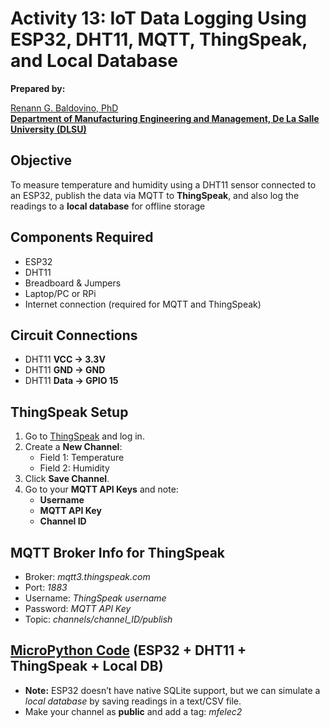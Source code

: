 # Activity 13: IoT Data Logging Using ESP32, DHT11, MQTT, ThingSpeak, and Local Database

**Prepared by:**  

[Renann G. Baldovino, PhD](https://www.dlsu.edu.ph/colleges/gcoe/academic-departments/manufacturing-engineering-management/faculty-profile/renann-baldovino/)  
**[Department of Manufacturing Engineering and Management, De La Salle University (DLSU)](https://www.dlsu.edu.ph/colleges/gcoe/academic-departments/manufacturing-engineering-management/)**

## Objective
To measure temperature and humidity using a DHT11 sensor connected to an ESP32, publish the data via MQTT to **ThingSpeak**, and also log the readings to a **local database** for offline storage

## Components Required
- ESP32
- DHT11
- Breadboard & Jumpers
- Laptop/PC or RPi
- Internet connection (required for MQTT and ThingSpeak)

## Circuit Connections
- DHT11 **VCC → 3.3V**  
- DHT11 **GND → GND**  
- DHT11 **Data → GPIO 15**

## ThingSpeak Setup
1. Go to [ThingSpeak](https://thingspeak.com/) and log in.  
2. Create a **New Channel**:
   - Field 1: Temperature  
   - Field 2: Humidity  
3. Click **Save Channel**.
4. Go to your **MQTT API Keys** and note:
   - **Username**
   - **MQTT API Key**
   - **Channel ID**

## MQTT Broker Info for ThingSpeak
- Broker: _mqtt3.thingspeak.com_
- Port: _1883_
- Username: _ThingSpeak username_
- Password: _MQTT API Key_
- Topic: _channels/channel_ID/publish_

## [MicroPython Code](https://raw.githubusercontent.com/rgbaldov/iot/refs/heads/main/activity13.py) (ESP32 + DHT11 + ThingSpeak + Local DB)
- **Note:** ESP32 doesn’t have native SQLite support, but we can simulate a *local database* by saving readings in a text/CSV file.
- Make your channel as **public** and add a tag: _mfelec2_
